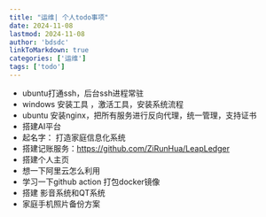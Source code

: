 ```yaml
---
title: "运维| 个人todo事项"
date: 2024-11-08
lastmod: 2024-11-08
author: 'bdsdc'
linkToMarkdown: true
categories: ['运维']
tags: ['todo']
---
```

- ubuntu打通ssh，后台ssh进程常驻
- windows 安装工具 ，激活工具，安装系统流程
- ubuntu 安装nginx，把所有服务进行反向代理，统一管理，支持证书
- 搭建AI平台
- 起名字： 打造家庭信息化系统
- 搭建记账服务：https://github.com/ZiRunHua/LeapLedger
- 搭建个人主页 
- 想一下阿里云怎么利用
- 学习一下github action 打包docker镜像
- 搭建 影音系统和QT系统
- 家庭手机照片备份方案


